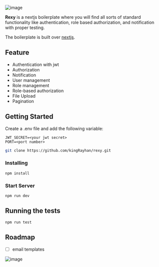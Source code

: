 ![image](https://user-images.githubusercontent.com/7611746/197801067-88f9777b-9933-40e7-b090-298f0b6499b9.png)



**Rexy** is a nextjs boilerplate  where you will find all sorts of standard functionality like authentication, role based authorization, and notification with proper testing.

The boilerplate is built over [nextjs](https://nextjs.org/). 

## Feature

* Authentication with jwt 
* Authorization
* Notification
* User management
* Role management
* Role-based authorization
* File Upload
* Pagination

## Getting Started

Create a .env file and add the following variable:
```
JWT_SECRET=<your jwt secret>
PORT=<port number>
```


```bash
git clone https://github.com/kingRayhan/rexy.git
```

### Installing

```
npm install
```

### Start Server

```
npm run dev
```

## Running the tests

```
npm run test
```

## Roadmap

* [ ] email templates


![image](https://user-images.githubusercontent.com/7611746/197797989-b3a7b1bb-9f90-4251-a186-f9ee8e56570b.png)
